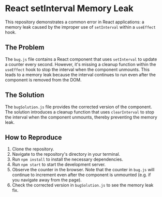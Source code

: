 # React setInterval Memory Leak

This repository demonstrates a common error in React applications: a memory leak caused by the improper use of `setInterval` within a `useEffect` hook.

## The Problem

The `bug.js` file contains a React component that uses `setInterval` to update a counter every second.  However, it's missing a cleanup function within the `useEffect` hook to stop the interval when the component unmounts. This leads to a memory leak because the interval continues to run even after the component is removed from the DOM.

## The Solution

The `bugSolution.js` file provides the corrected version of the component.  The solution introduces a cleanup function that uses `clearInterval` to stop the interval when the component unmounts, thereby preventing the memory leak.

## How to Reproduce

1. Clone the repository.
2. Navigate to the repository's directory in your terminal.
3. Run `npm install` to install the necessary dependencies.
4. Run `npm start` to start the development server.
5. Observe the counter in the browser.  Note that the counter in `bug.js` will continue to increment even after the component is unmounted (e.g. if you navigate away from the page).
6. Check the corrected version in `bugSolution.js` to see the memory leak fix.